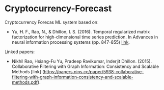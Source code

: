# Cryptocurrency-Forecast
Cryptocurrency Forecas ML system based on:
  * Yu, H. F., Rao, N., & Dhillon, I. S. (2016). Temporal regularized matrix factorization for high-dimensional time series prediction. In Advances in neural information processing systems (pp. 847-855) [link](http://www.cs.utexas.edu/~rofuyu/papers/tr-mf-nips.pdf).

Linked papers:
  * Nikhil Rao, Hsiang-Fu Yu, Pradeep Ravikumar, Inderjit Dhillon. (2015). Collaborative Filtering with Graph Information: Consistency and Scalable Methods [link] (https://papers.nips.cc/paper/5938-collaborative-filtering-with-graph-information-consistency-and-scalable-methods.pdf).
